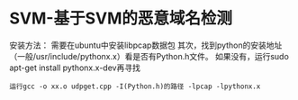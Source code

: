 SVM-基于SVM的恶意域名检测
==========================


安装方法： 
        需要在ubuntu中安装libpcap数据包
	其次，找到python的安装地址（一般/usr/include/pythonx.x）看是否有Python.h文件。
	如果没有，运行sudo apt-get install pythonx.x-dev再寻找

	运行gcc -o xx.o udpget.cpp -I(Python.h)的路径 -lpcap -lpythonx.x
